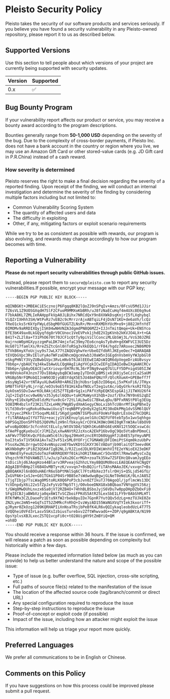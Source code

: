# Pleisto Security Policy

Pleisto takes the security of our software products and services seriously. If you believe you have found a security vulnerability in any Pleisto-owned repository, please report it to us as described below.

## Supported Versions

Use this section to tell people about which versions of your project are currently being supported with security updates.

| Version | Supported          |
| ------- | ------------------ |
| 0.x     | :white_check_mark: |

## Bug Bounty Program

If your vulnerability report affects our product or service, you may receive a bounty award according to the program descriptions.

Bounties generally range from **50-1,000 USD** depending on the severity of the bug. Due to the complexity of cross-border payments, if Pleisto Inc. does not have a bank account in the country or region where you live, we may use an Amazon Gift Card or other stored-value cards (e.g. JD Gift card in P.R.China) instead of a cash reward.

### How severity is determined

Pleisto reserves the right to make a final decision regarding the severity of a reported finding. Upon receipt of the finding, we will conduct an internal investigation and determine the severity of the finding by considering multiple factors including but not limited to:

- Common Vulnerability Scoring System
- The quantity of affected users and data
- The difficulty in exploiting
- Other, if any, mitigating factors or exploit scenario requirements

While we try to be as consistent as possible with rewards, our program is also evolving, and rewards may change accordingly to how our program becomes with time.

## Reporting a Vulnerability

**Please do not report security vulnerabilities through public GitHub issues.**

Instead, please report them to `secure@pleisto.com` to report any security vulnerabilities.If possible, encrypt your message with our PGP key;

```base64
-----BEGIN PGP PUBLIC KEY BLOCK-----

mQINBGKt+JMBEACiEScznojP6Fgqq8KB2lQoZJ9nSPqIv+Amzs/0FcsU5Md1JJir
7Z6sVL1Z9UOSGXqdH7SlF2CFuoM9MMXoKbBRh/uJ8fzNaECuHqf4m4UXc8E6g9u4
F7bkA8KL7ZMLIeRAHppFkVpA0JLBihx7NRCdQxY9n8XXWkDsqKnjrI5fLXqhybql
ViQZrIXHhh3SH/WtPvRz7vEB2c9cMrrzrAjxABTqiLF4jDsN71KU+de6aVh/lcQz
TReO1cks5rKkYpFWyLdSbgM0fGUGTZLNsR+/Mn+nRXMDhYUcM+o9+j882JHfnYdT
0IMOMv9aRRDIXQyjISK04wNHVNZA3dgmdPN8Q6MZ2+IJJnTmitQmqe+Uk+ENSYco
EfE3bK49ax0LkGQyqfdg8rV0CUnoc1VeEVPxk1jhdE2V2pKVnb2kKVJO4LX+t+GA
B41T+ZL2l8a+T31PhO670t70JCF1cQtTy9piViClConciMLGbSWj3L/VcG30JZRE
0ajrnoW0pHGXyyzzgmPaLDK74mjxfaC39my7Eo6cnqAsTy8vH+gdXWFVCI3UI5Dz
HcG0717famlXs/RreZSZtcGnl0nToRSg3vXkEQb1/rF84/hgdz7ARoxec2N86MO9
STVkB6myXfoUcjuy9s7JwLX77tZAQGVghwYerUbeOZfdbRlJKEyeOec7+QARAQAB
tEVQbGVpc3RvIEluYyAoTWFzaENhcmQgcmVwb3J0aW5nIGEgdnVsbmVyYWJpbGl0
eSkgPHNlY3VyZUBwbGVpc3RvLmNvbT6JAlEEEwEIADsWIQR6dpVegeDrzAU8vsyv
78b6p+/gbAUCYq34kwIbAwULCQgHAgIiAgYVCgkICwIEFgIDAQIeBwIXgAAKCRCv
78b6p+/gbAyOEACEjwtXriovprEH7Rc9L36rP3Ng9vwpQ7GlLFY5DPnig4S05IJW
H+00VokoFHJnzn77DvI8bApybqBCWJampIyTDnOCpBMSjx6jK8jy5eCzcCa2SaUM
VRGBp5NrFQMobQIJnW9O3DjyGBSYdqX5E5JU48mFQNzYF/QtcRXumX+GPEBeff7f
z6syNg542vrtNTAyuXL0w6kR0+AR62IbjhUbsr1q63zID6qxLj5xPKxFi6/JTHyx
bM8fTnFEFy9LjrrqC/eO3s9oE5f81HikDafNOLvT2eg1utAc/oQyGYkrksRIfOJp
GykOsm5SDvIwwrKOL0Akjd25ZfTEpBrGg1xiPAfVzRpEQK5EspGA1jJ1TWXU26f4
JqI+2Iq5txcv0w6N/x35Jy6zl6QOu+tuHCMaWynX1hQb+2ozf/Ehx7NY0n6S2qDZ
VUhy+E10xXpMZo8ldzMzYux0cGr72tLlALbwOiC7BkwLqDu/BPFxRNStP8lg3EUg
5O8IMR4bzlnf23K2iTZxLeHNjPWgB5ydXmASegyCNoLxibhTcU8nrMf1kgPBheIy
ViTd30x9rugRoku69wawiUucqTreqNBPFyQn0yX2gSLM230oDkPMg1dvSSM6lQUY
fLYzyec2PKkrIY5oqxML6EI/SKgdjpmDN7IGPbuXsFOoWsF8q8rLEsUeZ7kCDQRi
rfiTARAApaItYU7TUz+eacjy1ViKEnuylpLoelGXcCNIFUf0tebTp5x1wvSqhhgo
b0PSGq2Don5PFhD5JQ0VMulzH9nlfbkxykCrCOYAJKOWcOH6I0gKTnW3Avl8bOV0
wFvoBpOOBGr3cfcnhVCtELuly/WtOV3Dd/SQKh1Ku6BhG6EsKNV12t5OQCxswCdc
5fAePFggKyebu1CrJlM1ZyLxXwANVtR2JzXscA2EkP16bvOgC9Qo5VtaBnPDmoCi
xAFWv7T9DtKvQcFEduaW5c6lhi9pqJ9HxHtzncERtD60UggHfJiB4ES7pYmyuNPE
baI3ta5xT1V5KXA1Av7aZ3vF51xSML0YOFrjC7GMAW8jDFIOmiPtSXqm0kzuUbPv
F5soXw2NLOrrgwtO24vmNspzzmEYbwVKDtG1KXY36lVADaYjb90laitQT3eevd6K
WKXNb0gMriPi8Z3QSKAfIgB2NLJ/RJZiodJDLNYDIWiWnhVIfE2eYNioEX23eDKF
drNWnEVyFeu82SdoTmzFmKRRQENYf01kihOR1TAWumCr5OxVDXl7RmwSwMysCvZq
VhqzchYKfhDVAWBZll/wJu/p7aXu26CxrMGh+zoaTk35kw7ZSFEHcQ8vamJygEEo
tsDicihjd6JAogHzo44Blarv3RPveajG2hhzLYmy8BQUMd0osLEAEQEAAYkCNgQY
AQgAIBYhBHp2lV6B4OvMBTy+zK/vxvqn7+BsBQJirfiTAhsMAAoJEK/vxvqn7+Bs
gB8QAKHJl6nBOOuHAErR6oSbPtMAlSq6Cl7FtsRbXez3fslrOHjS+Q5Ljd54GfU/
ZxGVPAK+1xSJe+G01TGkG1P04Sr9B85e7sWdwdwqBgwjGLNeT0eNdiK/0LnJA85Z
iTjgTIbjp7TsLWag0MStoRLK0Q6PoP3cbJvn0ZfIkuTJ70AgoQl/jpflmcWs13DC
YcVDnpdyX6i22xSfZpJxFyVzDfNp5Ttj/O0vboeDNXG8xbBQbao7VNYqgVVJ56zj
t/GWq8MwDUhLnxzx6Sa0jV72RZB4O+74hhBLBSboJyjS6VDu7w0ppDHpDZbOxFi0
SFqIECBJjaBWbXzja0qx6W1TvSCZboiFPKdS5AtR25LexSbE1LFY9r0AbShMLHTl
RTKfWMx3CZLDaoePz1Etu9XfW2rbekBpuIDx7GpnR7YutQQv5dzLg+mzTUJkE0Ze
ZN2Lymc2mN5+eGqTsIT52ZHMkcFnRhQ+IvzWyzAD155WaNGXVqTYIek3kxoriTf+
gJRymr0ZkOzg1209KQRHAPIiXnNsaTRsjbPeBfK4LR6vQQIykaqleobdUzL4T7T5
sVQQhei0VFd3rLasv5SKsIzbiusTurebxv2ZftWhwvadG++ZOP/q9gABKtA/N199
OpsYplvsXBJLxecZSTQ1vcpFi0c+tO28UigHY9tZmBYiQ+QM
=oh8D
-----END PGP PUBLIC KEY BLOCK-----
```

You should receive a response within 36 hours. If the issue is confirmed, we will release a patch as soon as possible depending on complexity but historically within a few days.

Please include the requested information listed below (as much as you can provide) to help us better understand the nature and scope of the possible issue:

- Type of issue (e.g. buffer overflow, SQL injection, cross-site scripting, etc.)
- Full paths of source file(s) related to the manifestation of the issue
- The location of the affected source code (tag/branch/commit or direct URL)
- Any special configuration required to reproduce the issue
- Step-by-step instructions to reproduce the issue
- Proof-of-concept or exploit code (if possible)
- Impact of the issue, including how an attacker might exploit the issue

This information will help us triage your report more quickly.

## Preferred Languages

We prefer all communications to be in English or Chinese.

## Comments on this Policy

If you have suggestions on how this process could be improved please submit a pull request.
